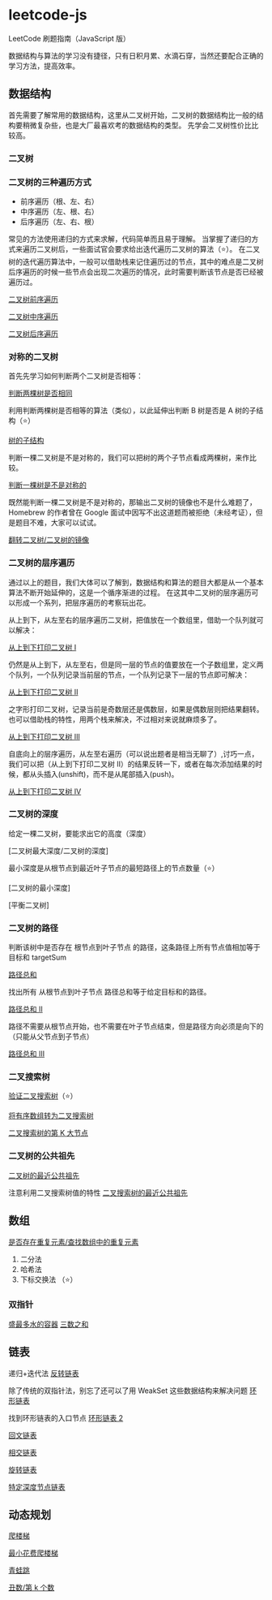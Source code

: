 # leetcode-js

LeetCode 刷题指南（JavaScript 版）

数据结构与算法的学习没有捷径，只有日积月累、水滴石穿，当然还要配合正确的学习方法，提高效率。

## 数据结构

首先需要了解常用的数据结构，这里从二叉树开始，二叉树的数据结构比一般的结构要稍微复杂些，也是大厂最喜欢考的数据结构的类型。
先学会二叉树性价比比较高。

### 二叉树

### 二叉树的三种遍历方式

- 前序遍历（根、左、右）
- 中序遍历（左、根、右）
- 后序遍历（左、右、根）

常见的方法使用递归的方式来求解，代码简单而且易于理解。
当掌握了递归的方式来遍历二叉树后，一些面试官会要求给出迭代遍历二叉树的算法（⭐️）。
在二叉树的迭代遍历算法中，一般可以借助栈来记住遍历过的节点，其中的难点是二叉树后序遍历的时候一些节点会出现二次遍历的情况，此时需要判断该节点是否已经被遍历过。

[二叉树前序遍历](https://github.com/zuckstar/leetcode-js/blob/main/%E6%A0%91%E4%B8%8E%E5%9B%BE/001%E4%BA%8C%E5%8F%89%E6%A0%91%E7%9A%84%E9%81%8D%E5%8E%86/%E4%B8%AD%E7%AD%89-%E4%BA%8C%E5%8F%89%E6%A0%91%E5%89%8D%E5%BA%8F%E9%81%8D%E5%8E%86.js)

[二叉树中序遍历](https://github.com/zuckstar/leetcode-js/blob/main/%E6%A0%91%E4%B8%8E%E5%9B%BE/001%E4%BA%8C%E5%8F%89%E6%A0%91%E7%9A%84%E9%81%8D%E5%8E%86/%E4%B8%AD%E7%AD%89-%E4%BA%8C%E5%8F%89%E6%A0%91%E7%9A%84%E4%B8%AD%E5%BA%8F%E9%81%8D%E5%8E%86.js)

[二叉树后序遍历](https://github.com/zuckstar/leetcode-js/blob/main/%E6%A0%91%E4%B8%8E%E5%9B%BE/001%E4%BA%8C%E5%8F%89%E6%A0%91%E7%9A%84%E9%81%8D%E5%8E%86/%E4%B8%AD%E7%AD%89-%E4%BA%8C%E5%8F%89%E6%A0%91%E5%90%8E%E5%BA%8F%E9%81%8D%E5%8E%86.js)

### 对称的二叉树

首先先学习如何判断两个二叉树是否相等：

[判断两棵树是否相同](https://github.com/zuckstar/leetcode-js/blob/main/%E6%A0%91%E4%B8%8E%E5%9B%BE/002%E5%AF%B9%E7%A7%B0%E7%9A%84%E4%BA%8C%E5%8F%89%E6%A0%91/%E7%AE%80%E5%8D%95-%E7%9B%B8%E5%90%8C%E7%9A%84%E6%A0%91.js)

利用判断两棵树是否相等的算法（类似），以此延伸出判断 B 树是否是 A 树的子结构（⭐️）

[树的子结构]()

判断一棵二叉树是不是对称的，我们可以把树的两个子节点看成两棵树，来作比较。

[判断一棵树是不是对称的](https://github.com/zuckstar/leetcode-js/blob/main/%E6%A0%91%E4%B8%8E%E5%9B%BE/002%E5%AF%B9%E7%A7%B0%E7%9A%84%E4%BA%8C%E5%8F%89%E6%A0%91/%E7%AE%80%E5%8D%95-%E5%AF%B9%E7%A7%B0%E4%BA%8C%E5%8F%89%E6%A0%91.js)

既然能判断一棵二叉树是不是对称的，那输出二叉树的镜像也不是什么难题了，Homebrew 的作者曾在 Google 面试中因写不出这道题而被拒绝（未经考证），但是题目不难，大家可以试试。

[翻转二叉树/二叉树的镜像](https://github.com/zuckstar/leetcode-js/blob/main/%E6%A0%91%E4%B8%8E%E5%9B%BE/002%E5%AF%B9%E7%A7%B0%E7%9A%84%E4%BA%8C%E5%8F%89%E6%A0%91/%E7%AE%80%E5%8D%95-%E7%BF%BB%E8%BD%AC%E4%BA%8C%E5%8F%89%E6%A0%91.js)

### 二叉树的层序遍历

通过以上的题目，我们大体可以了解到，数据结构和算法的题目大都是从一个基本算法不断开始延伸的，这是一个循序渐进的过程。
在这其中二叉树的层序遍历可以形成一个系列，把层序遍历的考察玩出花。

从上到下，从左至右的层序遍历二叉树，把值放在一个数组里，借助一个队列就可以解决：

[从上到下打印二叉树 I](https://github.com/zuckstar/leetcode-js/blob/main/%E6%A0%91%E4%B8%8E%E5%9B%BE/003%E4%BA%8C%E5%8F%89%E6%A0%91%E7%9A%84%E5%B1%82%E5%BA%8F%E9%81%8D%E5%8E%86/%E4%B8%AD%E7%AD%89-%E4%BB%8E%E4%B8%8A%E5%88%B0%E4%B8%8B%E6%89%93%E5%8D%B0%E4%BA%8C%E5%8F%89%E6%A0%911.js)

仍然是从上到下，从左至右，但是同一层的节点的值要放在一个子数组里，定义两个队列，一个队列记录当前层的节点，一个队列记录下一层的节点即可解决：

[从上到下打印二叉树 II](https://github.com/zuckstar/leetcode-js/blob/main/%E6%A0%91%E4%B8%8E%E5%9B%BE/003%E4%BA%8C%E5%8F%89%E6%A0%91%E7%9A%84%E5%B1%82%E5%BA%8F%E9%81%8D%E5%8E%86/%E4%B8%AD%E7%AD%89-%E4%BB%8E%E4%B8%8A%E5%88%B0%E4%B8%8B%E6%89%93%E5%8D%B0%E4%BA%8C%E5%8F%89%E6%A0%912.js)

之字形打印二叉树，记录当前是奇数层还是偶数层，如果是偶数层则把结果翻转。也可以借助栈的特性，用两个栈来解决，不过相对来说就麻烦多了。

[从上到下打印二叉树 III](https://github.com/zuckstar/leetcode-js/blob/main/%E6%A0%91%E4%B8%8E%E5%9B%BE/003%E4%BA%8C%E5%8F%89%E6%A0%91%E7%9A%84%E5%B1%82%E5%BA%8F%E9%81%8D%E5%8E%86/%E4%B8%AD%E7%AD%89-%E4%BB%8E%E4%B8%8A%E5%88%B0%E4%B8%8B%E6%89%93%E5%8D%B0%E4%BA%8C%E5%8F%89%E6%A0%913.js)

自底向上的层序遍历，从左至右遍历（可以说出题者是相当无聊了）,讨巧一点，我们可以把（从上到下打印二叉树 II）的结果反转一下，或者在每次添加结果的时候，都从头插入(unshift)，而不是从尾部插入(push)。

[从上到下打印二叉树 IV](https://github.com/zuckstar/leetcode-js/blob/main/%E6%A0%91%E4%B8%8E%E5%9B%BE/003%E4%BA%8C%E5%8F%89%E6%A0%91%E7%9A%84%E5%B1%82%E5%BA%8F%E9%81%8D%E5%8E%86/%E4%B8%AD%E7%AD%89-%E4%BB%8E%E4%B8%8A%E5%88%B0%E4%B8%8B%E6%89%93%E5%8D%B0%E4%BA%8C%E5%8F%89%E6%A0%914.js)

### 二叉树的深度

给定一棵二叉树，要能求出它的高度（深度）

[二叉树最大深度/二叉树的深度]

最小深度是从根节点到最近叶子节点的最短路径上的节点数量（⭐️）

[二叉树的最小深度]

[平衡二叉树]

### 二叉树的路径

判断该树中是否存在 根节点到叶子节点 的路径，这条路径上所有节点值相加等于目标和 targetSum

[路径总和]()

找出所有 从根节点到叶子节点 路径总和等于给定目标和的路径。

[路径总和 II]()

路径不需要从根节点开始，也不需要在叶子节点结束，但是路径方向必须是向下的（只能从父节点到子节点）

[路径总和 III]()

### 二叉搜索树

[验证二叉搜索树]()（⭐️）

[将有序数组转为二叉搜索树]()

[二叉搜索树的第 K 大节点]()

### 二叉树的公共祖先

[二叉树的最近公共祖先]()

注意利用二叉搜索树值的特性
[二叉搜索树的最近公共祖先]()

## 数组

[是否存在重复元素/查找数组中的重复元素]()

1. 二分法
2. 哈希法
3. 下标交换法 （⭐️）

### 双指针

[盛最多水的容器]()
[三数之和]()

## 链表

递归+迭代法
[反转链表]()

除了传统的双指针法，别忘了还可以了用 WeakSet 这些数据结构来解决问题
[环形链表]()

找到环形链表的入口节点
[环形链表 2]()

[回文链表]()

[相交链表]()

[旋转链表]()

[特定深度节点链表]()

## 动态规划

[爬楼梯]()

[最小花费爬楼梯]()

[青蛙跳]()

[丑数/第 k 个数]()
